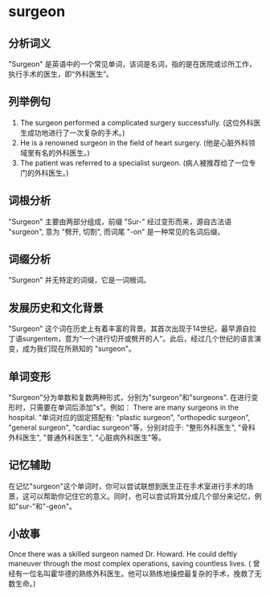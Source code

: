# surgeon

## 分析词义

  

"Surgeon" 是英语中的一个常见单词，该词是名词，指的是在医院或诊所工作，执行手术的医生，即“外科医生”。

  

## 列举例句

  

1.  The surgeon performed a complicated surgery successfully. (这位外科医生成功地进行了一次复杂的手术。)
2.  He is a renowned surgeon in the field of heart surgery. (他是心脏外科领域里有名的外科医生。)
3.  The patient was referred to a specialist surgeon. (病人被推荐给了一位专门的外科医生。)

  

## 词根分析

  

"Surgeon" 主要由两部分组成，前缀 "Sur-" 经过变形而来，源自古法语 "surgeon", 意为 "劈开, 切割", 而词尾 "-on" 是一种常见的名词后缀。

  

## 词缀分析

  

"Surgeon" 并无特定的词缀，它是一词根词。

  

## 发展历史和文化背景

  

"Surgeon" 这个词在历史上有着丰富的背景。其首次出现于14世纪，最早源自拉丁语surgentem，意为“一个进行切开或劈开的人”。此后，经过几个世纪的语言演变，成为我们现在所熟知的 "surgeon"。

  

## 单词变形

  

"Surgeon"分为单数和复数两种形式，分别为"surgeon"和"surgeons". 在进行变形时，只需要在单词后添加"s"。例如： There are many surgeons in the hospital. "单词对应的固定搭配有: "plastic surgeon", "orthopedic surgeon", "general surgeon", "cardiac surgeon"等，分别对应于: "整形外科医生", "骨科外科医生", "普通外科医生", "心脏病外科医生"等。

  

## 记忆辅助

  

在记忆"surgeon"这个单词时，你可以尝试联想到医生正在手术室进行手术的场景，这可以帮助你记住它的意义。同时，也可以尝试将其分成几个部分来记忆，例如"sur-"和"-geon"。

  

## 小故事

  

Once there was a skilled surgeon named Dr. Howard. He could deftly maneuver through the most complex operations, saving countless lives. ( 曾经有一位名叫霍华德的熟练外科医生。他可以熟练地操控最复杂的手术，挽救了无数生命。)
